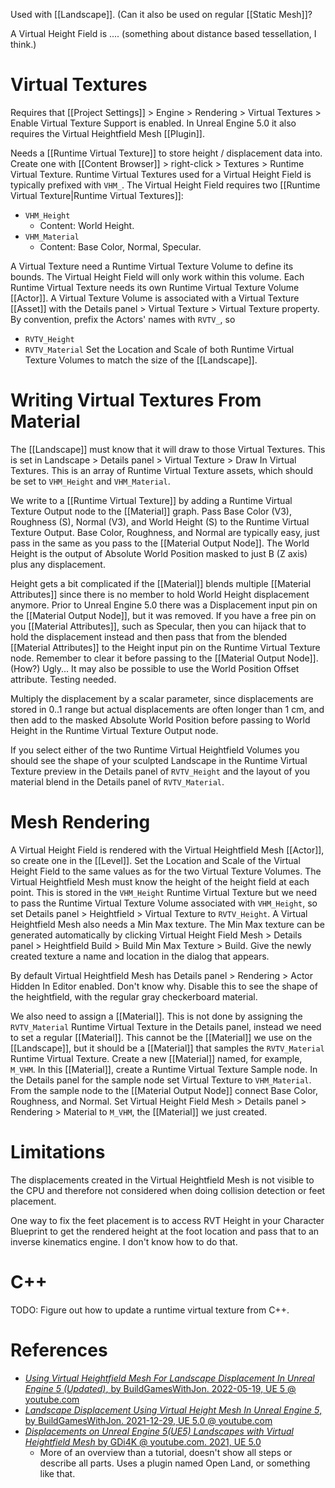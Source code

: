 Used with [[Landscape]].
(Can it also be used on regular [[Static Mesh]]?

A Virtual Height Field is .... (something about distance based tessellation, I think.)


# Virtual Textures

Requires that [[Project Settings]] > Engine > Rendering > Virtual Textures > Enable Virtual Texture Support is enabled.
In Unreal Engine 5.0 it also requires the Virtual Heightfield Mesh [[Plugin]].

Needs a [[Runtime Virtual Texture]] to store height / displacement data into.
Create one with [[Content Browser]] > right-click > Textures > Runtime Virtual Texture.
Runtime Virtual Textures used for a Virtual Height Field is typically prefixed with `VHM_`.
The Virtual Height Field requires two [[Runtime Virtual Texture|Runtime Virtual Textures]]:
- `VHM_Height`
	- Content: World Height.
- `VHM_Material`
	- Content: Base Color, Normal, Specular.

A Virtual Texture need a Runtime Virtual Texture Volume to define its bounds.
The Virtual Height Field will only work within this volume.
Each Runtime Virtual Texture needs its own Runtime Virtual Texture Volume [[Actor]].
A Virtual Texture Volume is associated with a Virtual Texture [[Asset]] with the Details panel > Virtual Texture > Virtual Texture property.
By convention, prefix the Actors' names with `RVTV_`, so
- `RVTV_Height`
- `RVTV_Material`
Set the Location and Scale of both Runtime Virtual Texture Volumes to match the size of the [[Landscape]].


# Writing Virtual Textures From Material

The [[Landscape]] must know that it will draw to those Virtual Textures.
This is set in Landscape > Details panel > Virtual Texture > Draw In Virtual Textures.
This is an array of Runtime Virtual Texture assets, which should be set to `VHM_Height` and `VHM_Material`.

We write to a [[Runtime Virtual Texture]] by adding a Runtime Virtual Texture Output node to the [[Material]] graph.
Pass Base Color (V3), Roughness (S), Normal (V3), and World Height (S) to the Runtime Virtual Texture Output.
Base Color, Roughness, and Normal are typically easy, just pass in the same as you pass to the [[Material Output Node]].
The World Height is the output of Absolute World Position masked to just B (Z axis) plus any displacement.

Height gets a bit complicated if the [[Material]] blends multiple [[Material Attributes]] since there is no member to hold World Height displacement anymore.
Prior to Unreal Engine 5.0 there was a Displacement input pin on the [[Material Output Node]], but it was removed.
If you have a free pin on you [[Material Attributes]], such as Specular, then you can hijack that to hold the displacement instead and then pass that from the blended [[Material Attributes]] to the Height input pin on the Runtime Virtual Texture node.
Remember to clear it before passing to the [[Material Output Node]].
(How?)
Ugly...
It may also be possible to use the World Position Offset attribute. Testing needed.

Multiply the displacement by a scalar parameter, since displacements are stored in 0..1 range but actual displacements are often longer than 1 cm, and then add to the masked Absolute World Position before passing to World Height in the Runtime Virtual Texture Output node.

If you select either of the two Runtime Virtual Heightfield Volumes you should see the shape of your sculpted Landscape in the Runtime Virtual Texture preview in the Details panel of `RVTV_Height` and the layout of you material blend in the Details panel of  `RVTV_Material`.


# Mesh Rendering

A Virtual Height Field is rendered with the Virtual Heightfield Mesh [[Actor]], so create one in the [[Level]].
Set the Location and Scale of the Virtual Height Field to the same values as for the two Virtual Texture Volumes.
The Virtual Heightfield Mesh must know the height of the height field at each point.
This is stored in the `VHM_Height` Runtime Virtual Texture but we need to pass the Runtime Virtual Texture Volume associated with `VHM_Height`, so set Details panel > Heightfield > Virtual Texture to `RVTV_Height`.
A Virtual Heightfield Mesh also needs a Min Max texture.
The Min Max texture can be generated automatically by clicking Virtual Height Field Mesh > Details panel > Heightfield Build > Build Min Max Texture > Build.
Give the newly created texture a name and location in the dialog that appears.

By default Virtual Heightfield Mesh has Details panel > Rendering > Actor Hidden In Editor enabled.
Don't know why.
Disable this to see the shape of the heightfield, with the regular gray checkerboard material.

We also need  to assign a [[Material]].
This is not done by assigning the `RVTV_Material` Runtime Virtual Texture in the Details panel, instead we need to set a regular [[Material]].
This cannot be the [[Material]] we use on the [[Landscape]], but it should be a [[Material]] that samples the `RVTV_Material` Runtime Virtual Texture.
Create a new [[Material]] named, for example, `M_VHM`.
In this [[Material]], create a Runtime Virtual Texture Sample node.
In the Details panel for the sample node set Virtual Texture to `VHM_Material`.
From the sample node to the [[Material Output Node]] connect Base Color, Roughness, and Normal.
Set Virtual Height Field Mesh > Details panel > Rendering > Material to `M_VHM`, the [[Material]] we just created.


# Limitations

The displacements created in the Virtual Heightfield Mesh is not visible to the CPU and therefore not considered when doing collision detection or feet placement.

One way to fix the feet placement is to access RVT Height in your Character Blueprint to get the rendered height at the foot location and pass that to an inverse kinematics engine.
I don't know how to do that.


# C++

TODO: Figure out how to update a runtime virtual texture from C++.


# References

- [_Using Virtual Heightfield Mesh For Landscape Displacement In Unreal Engine 5 (Updated)_, by BuildGamesWithJon. 2022-05-19, UE 5 @ youtube.com](https://www.youtube.com/watch?v=H4jzMsiBkYg)
- [_Landscape Displacement Using Virtual Height Mesh In Unreal Engine 5_, by BuildGamesWithJon. 2021-12-29, UE 5.0 @ youtube.com](https://www.youtube.com/watch?v=cV2YhjAiogY)
- [_Displacements on Unreal Engine 5(UE5) Landscapes with Virtual Heightfield Mesh_ by GDi4K @ youtube.com. 2021, UE 5.0](https://youtu.be/JzYVeIF89V0)
	- More of an overview than a tutorial, doesn't show all steps or describe all parts. Uses a plugin named Open Land, or something like that.



